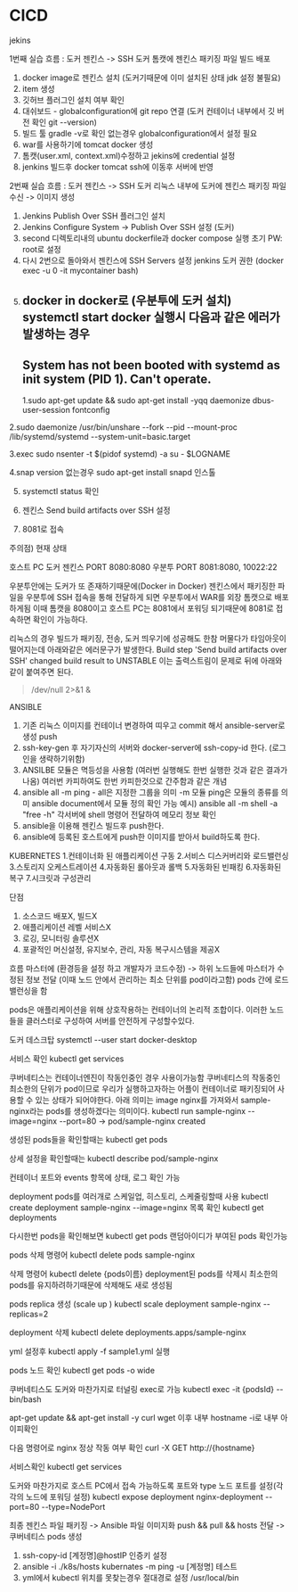 # CICD

jekins

1번째 실습
흐름 : 도커 젠킨스 -> SSH 도커 톰캣에 젠킨스 패키징 파일 빌드 배포

1. docker image로 젠킨스 설치 (도커기때문에 이미 설치된 상태 jdk 설정 불필요)
2. item 생성
3. 깃허브 플러그인 설치 여부 확인
4. 대쉬보드 - globalconfiguration에 git repo 연결 (도커 컨테이너 내부에서 깃 버전 확인 git --version)
5. 빌드 툴 gradle -v로 확인 없는경우 globalconfiguration에서 설정 필요
6. war를 사용하기에 tomcat docker 생성
7. 톰캣(user.xml, context.xml)수정하고 jekins에 credential 설정
8. jenkins 빌드후 docker tomcat ssh에 이동후 서버에 반영

2번째 실습
흐름 : 도커 젠킨스 -> SSH 도커 리눅스 내부에 도커에 젠킨스 패키징 파일 수신 -> 이미지 생성

1. Jenkins Publish Over SSH 플러그인 설치
2. Jenkins Configure System -> Publish Over SSH 설정 (도커)
3. second 디렉토리내의 ubuntu dockerfile과 docker compose 실행 초기 PW: root로 설정
4. 다시 2번으로 돌아와서 젠킨스에 SSH Servers 설정
   jenkins 도커 권한 (docker exec -u 0 -it mycontainer bash)
5. docker in docker로 (우분투에 도커 설치)
   systemctl start docker 실행시 다음과 같은 에러가 발생하는 경우
   --
   System has not been booted with systemd as init system (PID 1). Can't operate.
   --
   1.sudo apt-get update && sudo apt-get install -yqq daemonize dbus-user-session fontconfig

2.sudo daemonize /usr/bin/unshare --fork --pid --mount-proc /lib/systemd/systemd --system-unit=basic.target

3.exec sudo nsenter -t $(pidof systemd) -a su - $LOGNAME

4.snap version 없는경우 sudo apt-get install snapd 인스톨

5. systemctl status 확인

6. 젠킨스 Send build artifacts over SSH 설정

7. 8081로 접속

주의점)
현재 상태

호스트 PC 도커
젠킨스 PORT 8080:8080
우분투 PORT 8081:8080, 10022:22

우분투안에는 도커가 또 존재하기때문에(Docker in Docker) 젠킨스에서 패키징한 파일을 우분투에 SSH 접속을 통해 전달하게 되면 우분투에서 WAR를 외장 톰캣으로 배포하게됨 이때 톰캣을 8080이고 호스트 PC는 8081에서 포워딩 되기때문에 8081로 접속하면 확인이 가능하다.

리눅스의 경우 빌드가 패키징, 전송, 도커 띄우기에 성공해도
한참 머물다가 타임아웃이 떨어지는데 아래와같은 에러문구가 발생한다.
Build step 'Send build artifacts over SSH' changed build result to UNSTABLE
이는 출력스트림이 문제로 뒤에 아래와 같이 붙여주면 된다.

> /dev/null 2>&1 &

<!-- docker exec -itu 0 docker-server /bin/bash  -->
<!-- -u 0 이 루트 권한으로 접속하는 명령어 -->
<!-- 원격 접속하기 위한 툴 -->
<!-- apt-get install net-tools vim openssh-server -->
<!-- vim /etc/ssh/sshd_config 에서 PermitRootLogin Yes로 설정-->
<!-- service ssh start -->
<!-- systemctl status sshd active인지 확인 -->

<!-- WARNING: REMOTE HOST IDENTIFICATION HAS CHANGED 오류시 -->
<!-- 기존에 해당 포트로 접속한 ssh 동일 서버가 있어서 해당인증으로 접속하려다가 에러가 발생하는것 인증 정보 삭제후 재 로그인 필요 -->

ANSIBLE

1. 기존 리눅스 이미지를 컨테이너 변경하여 띠우고 commit 해서 ansible-server로 생성 push
2. ssh-key-gen 후 자기자신의 서버와 docker-server에 ssh-copy-id 한다. (로그인을 생략하기위함)
3. ANSILBE 모듈은 멱등성을 사용함 (여러번 실행해도 한번 실행한 것과 같은 결과가 나옴) 여러번 카피하여도 한번 카피한것으로 간주함과 같은 개념
4. ansible all -m ping - all은 지정한 그룹을 의미 -m 모듈 ping은 모듈의 종류를 의미 ansible document에서 모듈 정의 확인 가능
   예시) ansible all -m shell -a "free -h"
   각서버에 shell 명령어 전달하여 메모리 정보 확인
5. ansible을 이용해 젠킨스 빌드후 push한다.
6. ansible에 등록된 호스트에게 push한 이미지를 받아서 build하도록 한다.

KUBERNETES 1.컨테이너화 된 애플리케이션 구동 2.서비스 디스커버리와 로드밸런싱 3.스토리지 오케스트레이션 4.자동화된 롤아웃과 롤백 5.자동화된 빈패킹 6.자동화된 복구 7.시크릿과 구성관리

단점

1. 소스코드 배포X, 빌드X
2. 애플리케이션 레벨 서비스X
3. 로깅, 모니터링 솔루션X
4. 포괄적인 머신설정, 유지보수, 관리, 자동 복구시스템을 제공X

흐름
마스터에 (환경등을 설정 하고 개발자가 코드수정) -> 하위 노드들에 마스터가 수정된 정보 전달 (이때 노드 안에서 관리하는 최소 단위를 pod이라고함) pods 간에 로드밸런싱을 함

pods은 애플리케이션을 위해 상호작용하는 컨테이너의 논리적 조합이다. 이러한 노드들을 클러스터로 구성하여 서버를 안전하게 구성할수있다.

도커 데스크탑
systemctl --user start docker-desktop

서비스 확인
kubectl get services

쿠버네티스는 컨테이너엔진이 작동인중인 경우 사용이가능함
쿠버네티스의 작동중인 최소한의 단위가 pod이므로 우리가 실행하고자하는 어플이 컨테이너로 패키징되어 사용할 수 있는 상태가 되어야한다.
아래 의미는 image nginx를 가져와서 sample-nginx라는 pods를 생성하겠다는 의미이다.
kubectl run sample-nginx --image=nginx --port=80
-> pod/sample-nginx created

생성된 pods들을 확인할때는 kubectl get pods

상세 설정을 확인할때는 kubectl describe pod/sample-nginx

컨테이너 포트와 events 항목에 상태, 로그 확인 가능

deployment pods를 여러개로 스케일업, 히스토리, 스케줄링할때 사용
kubectl create deployment sample-nginx --image=nginx
목록 확인
kubectl get deployments

다시한번 pods을 확인해보면
kubectl get pods
랜덤아이디가 부여된 pods 확인가능

pods 삭제 명령어
kubectl delete pods sample-nginx

삭제 명령어
kubectl delete {pods이름}
deployment된 pods를 삭제시 최소한의 pods를 유지하려하기때문에 삭제해도 새로 생성됨

pods replica 생성 (scale up )
kubectl scale deployment sample-nginx --replicas=2

deployment 삭제
kubectl delete deployments.apps/sample-nginx

yml 설정후 kubectl apply -f sample1.yml 실행

pods 노드 확인
kubectl get pods -o wide

쿠버네티스도 도커와 마찬가지로 터널링 exec로 가능
kubectl exec -it {podsId} -- bin/bash

apt-get update && apt-get install -y curl wget 이후
내부 hostname -i로 내부 아이피확인

다음 명령어로 nginx 정상 작동 여부 확인
curl -X GET http://{hostname}

서비스확인
kubectl get services

도커와 마찬가지로 호스트 PC에서 접속 가능하도록 포트와 type 노드 포트를 설정(각각의 노드에 포워딩 설정)
kubectl expose deployment nginx-deployment --port=80 --type=NodePort

최종
젠킨스 파일 패키징 -> Ansible 파일 이미지화 push && pull && hosts 전달 -> 쿠버네티스 pods 생성

1. ssh-copy-id [계정명]@hostIP 인증키 설정
2. ansible -i ./k8s/hosts kubernates -m ping -u [계정명] 테스트
3. yml에서 kubectl 위치를 못찾는경우 절대경로 설정 /usr/local/bin

